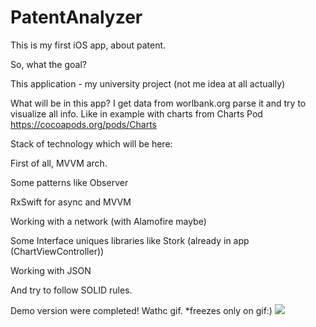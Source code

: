 # PatentAnalyzer
This is my first iOS app, about patent. 

So, what the goal?

This application - my university project (not me idea at all actually)

What will be in this app?
I get data from worlbank.org parse it and try to visualize all info.
Like in example with charts from Charts Pod https://cocoapods.org/pods/Charts

Stack of technology which will be here:
  
  First of all, MVVM arch.
  
  Some patterns like Observer
  
  RxSwift for async and MVVM
  
  Working with a network (with Alamofire maybe)
  
  Some Interface uniques libraries like Stork (already in app (ChartViewController))
  
  Working with JSON
  
  And try to follow SOLID rules.
  
Demo version were completed! Wathc gif.
*freezes only on gif:)
![](PatentAnalyzer.gif)

